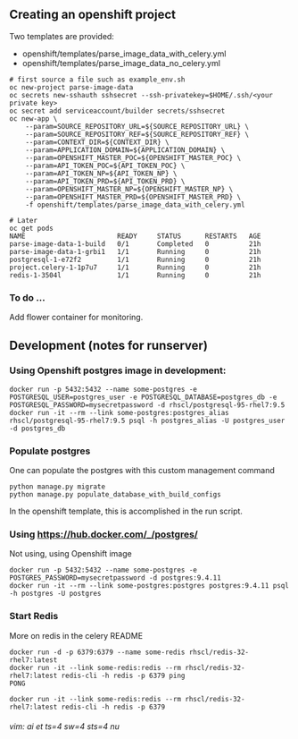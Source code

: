 ## Creating an openshift project

Two templates are provided: 

 * openshift/templates/parse_image_data_with_celery.yml
 * openshift/templates/parse_image_data_no_celery.yml

```
# first source a file such as example_env.sh
oc new-project parse-image-data
oc secrets new-sshauth sshsecret --ssh-privatekey=$HOME/.ssh/<your private key>
oc secret add serviceaccount/builder secrets/sshsecret
oc new-app \
    --param=SOURCE_REPOSITORY_URL=${SOURCE_REPOSITORY_URL} \
    --param=SOURCE_REPOSITORY_REF=${SOURCE_REPOSITORY_REF} \
    --param=CONTEXT_DIR=${CONTEXT_DIR} \
    --param=APPLICATION_DOMAIN=${APPLICATION_DOMAIN} \
    --param=OPENSHIFT_MASTER_POC=${OPENSHIFT_MASTER_POC} \
    --param=API_TOKEN_POC=${API_TOKEN_POC} \
    --param=API_TOKEN_NP=${API_TOKEN_NP} \
    --param=API_TOKEN_PRD=${API_TOKEN_PRD} \
    --param=OPENSHIFT_MASTER_NP=${OPENSHIFT_MASTER_NP} \
    --param=OPENSHIFT_MASTER_PRD=${OPENSHIFT_MASTER_PRD} \
    -f openshift/templates/parse_image_data_with_celery.yml

# Later
oc get pods
NAME                       READY     STATUS      RESTARTS   AGE
parse-image-data-1-build   0/1       Completed   0          21h
parse-image-data-1-grbi1   1/1       Running     0          21h
postgresql-1-e72f2         1/1       Running     0          21h
project.celery-1-1p7u7     1/1       Running     0          21h
redis-1-3504l              1/1       Running     0          21h

```

### To do ...
Add flower container for monitoring.

## Development (notes for runserver)

### Using Openshift postgres image in development:

```
docker run -p 5432:5432 --name some-postgres -e POSTGRESQL_USER=postgres_user -e POSTGRESQL_DATABASE=postgres_db -e POSTGRESQL_PASSWORD=mysecretpassword -d rhscl/postgresql-95-rhel7:9.5
docker run -it --rm --link some-postgres:postgres_alias rhscl/postgresql-95-rhel7:9.5 psql -h postgres_alias -U postgres_user -d postgres_db
```
### Populate postgres

One can populate the postgres with this custom management command

```
python manage.py migrate
python manage.py populate_database_with_build_configs
```

In the openshift template, this is accomplished in the run script.

### Using https://hub.docker.com/_/postgres/
Not using, using Openshift image

```
docker run -p 5432:5432 --name some-postgres -e POSTGRES_PASSWORD=mysecretpassword -d postgres:9.4.11
docker run -it --rm --link some-postgres:postgres postgres:9.4.11 psql -h postgres -U postgres
```

### Start Redis
More on redis in the celery README

```
docker run -d -p 6379:6379 --name some-redis rhscl/redis-32-rhel7:latest
docker run -it --link some-redis:redis --rm rhscl/redis-32-rhel7:latest redis-cli -h redis -p 6379 ping
PONG

docker run -it --link some-redis:redis --rm rhscl/redis-32-rhel7:latest redis-cli -h redis -p 6379
```

###### vim: ai et ts=4 sw=4 sts=4 nu
